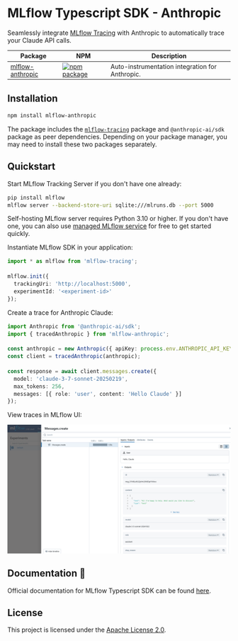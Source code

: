 # MLflow Typescript SDK - Anthropic

Seamlessly integrate [MLflow Tracing](https://github.com/mlflow/mlflow/tree/main/libs/typescript) with Anthropic to automatically trace your Claude API calls.

| Package                | NPM                                                                                                                                               | Description                                     |
| ---------------------- | ------------------------------------------------------------------------------------------------------------------------------------------------- | ----------------------------------------------- |
| [mlflow-anthropic](./) | [![npm package](https://img.shields.io/npm/v/mlflow-tracing-anthropic?style=flat-square)](https://www.npmjs.com/package/mlflow-tracing-anthropic) | Auto-instrumentation integration for Anthropic. |

## Installation

```bash
npm install mlflow-anthropic
```

The package includes the [`mlflow-tracing`](https://github.com/mlflow/mlflow/tree/main/libs/typescript) package and `@anthropic-ai/sdk` package as peer dependencies. Depending on your package manager, you may need to install these two packages separately.

## Quickstart

Start MLflow Tracking Server if you don't have one already:

```bash
pip install mlflow
mlflow server --backend-store-uri sqlite:///mlruns.db --port 5000
```

Self-hosting MLflow server requires Python 3.10 or higher. If you don't have one, you can also use [managed MLflow service](https://mlflow.org/#get-started) for free to get started quickly.

Instantiate MLflow SDK in your application:

```typescript
import * as mlflow from 'mlflow-tracing';

mlflow.init({
  trackingUri: 'http://localhost:5000',
  experimentId: '<experiment-id>'
});
```

Create a trace for Anthropic Claude:

```typescript
import Anthropic from '@anthropic-ai/sdk';
import { tracedAnthropic } from 'mlflow-anthropic';

const anthropic = new Anthropic({ apiKey: process.env.ANTHROPIC_API_KEY });
const client = tracedAnthropic(anthropic);

const response = await client.messages.create({
  model: 'claude-3-7-sonnet-20250219',
  max_tokens: 256,
  messages: [{ role: 'user', content: 'Hello Claude' }]
});
```

View traces in MLflow UI:

![MLflow Tracing UI](https://github.com/mlflow/mlflow/blob/master/docs/static/images/llms/anthropic/anthropic-tracing.png?raw=True)

## Documentation 📘

Official documentation for MLflow Typescript SDK can be found [here](https://mlflow.org/docs/latest/genai/tracing/app-instrumentation/typescript-sdk).

## License

This project is licensed under the [Apache License 2.0](https://github.com/mlflow/mlflow/blob/master/LICENSE.txt).
